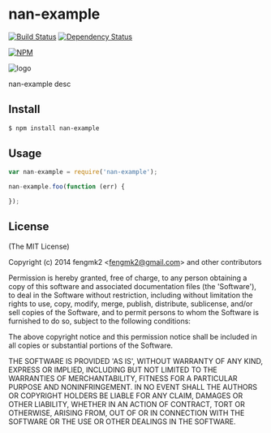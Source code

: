 nan-example
=======

[![Build Status](https://secure.travis-ci.org/fengmk2/nan-example.png)](http://travis-ci.org/fengmk2/nan-example)
[![Dependency Status](https://gemnasium.com/fengmk2/nan-example.png)](https://gemnasium.com/fengmk2/nan-example)

[![NPM](https://nodei.co/npm/nan-example.png?downloads=true&stars=true)](https://nodei.co/npm/nan-example/)

![logo](https://raw.github.com/fengmk2/nan-example/master/logo.png)

nan-example desc

## Install

```bash
$ npm install nan-example
```

## Usage

```js
var nan-example = require('nan-example');

nan-example.foo(function (err) {

});
```

## License

(The MIT License)

Copyright (c) 2014 fengmk2 &lt;fengmk2@gmail.com&gt; and other contributors

Permission is hereby granted, free of charge, to any person obtaining
a copy of this software and associated documentation files (the
'Software'), to deal in the Software without restriction, including
without limitation the rights to use, copy, modify, merge, publish,
distribute, sublicense, and/or sell copies of the Software, and to
permit persons to whom the Software is furnished to do so, subject to
the following conditions:

The above copyright notice and this permission notice shall be
included in all copies or substantial portions of the Software.

THE SOFTWARE IS PROVIDED 'AS IS', WITHOUT WARRANTY OF ANY KIND,
EXPRESS OR IMPLIED, INCLUDING BUT NOT LIMITED TO THE WARRANTIES OF
MERCHANTABILITY, FITNESS FOR A PARTICULAR PURPOSE AND NONINFRINGEMENT.
IN NO EVENT SHALL THE AUTHORS OR COPYRIGHT HOLDERS BE LIABLE FOR ANY
CLAIM, DAMAGES OR OTHER LIABILITY, WHETHER IN AN ACTION OF CONTRACT,
TORT OR OTHERWISE, ARISING FROM, OUT OF OR IN CONNECTION WITH THE
SOFTWARE OR THE USE OR OTHER DEALINGS IN THE SOFTWARE.
